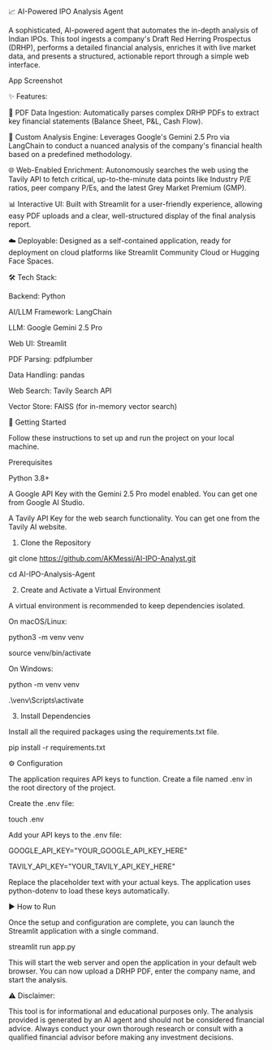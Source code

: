 📈 AI-Powered IPO Analysis Agent

A sophisticated, AI-powered agent that automates the in-depth analysis of Indian IPOs. This tool ingests a company's Draft Red Herring Prospectus (DRHP), performs a detailed financial analysis, enriches it with live market data, and presents a structured, actionable report through a simple web interface.

App Screenshot

✨ Features:

📄 PDF Data Ingestion: Automatically parses complex DRHP PDFs to extract key financial statements (Balance Sheet, P&L, Cash Flow).

🧠 Custom Analysis Engine: Leverages Google's Gemini 2.5 Pro via LangChain to conduct a nuanced analysis of the company's financial health based on a predefined methodology.

🌐 Web-Enabled Enrichment: Autonomously searches the web using the Tavily API to fetch critical, up-to-the-minute data points like Industry P/E ratios, peer company P/Es, and the latest Grey Market Premium (GMP).

📊 Interactive UI: Built with Streamlit for a user-friendly experience, allowing easy PDF uploads and a clear, well-structured display of the final analysis report.

☁️ Deployable: Designed as a self-contained application, ready for deployment on cloud platforms like Streamlit Community Cloud or Hugging Face Spaces.

🛠️ Tech Stack:

Backend: Python

AI/LLM Framework: LangChain

LLM: Google Gemini 2.5 Pro

Web UI: Streamlit

PDF Parsing: pdfplumber

Data Handling: pandas

Web Search: Tavily Search API

Vector Store: FAISS (for in-memory vector search)

🚀 Getting Started

Follow these instructions to set up and run the project on your local machine.

Prerequisites

Python 3.8+

A Google API Key with the Gemini 2.5 Pro model enabled. You can get one from Google AI Studio.

A Tavily API Key for the web search functionality. You can get one from the Tavily AI website.

1. Clone the Repository

git clone https://github.com/AKMessi/AI-IPO-Analyst.git

cd AI-IPO-Analysis-Agent

2. Create and Activate a Virtual Environment
   
A virtual environment is recommended to keep dependencies isolated.

On macOS/Linux:

python3 -m venv venv

source venv/bin/activate

On Windows:

python -m venv venv

.\venv\Scripts\activate

3. Install Dependencies

Install all the required packages using the requirements.txt file.

pip install -r requirements.txt

⚙️ Configuration

The application requires API keys to function. Create a file named .env in the root directory of the project.

Create the .env file:

touch .env

Add your API keys to the .env file:

GOOGLE_API_KEY="YOUR_GOOGLE_API_KEY_HERE"

TAVILY_API_KEY="YOUR_TAVILY_API_KEY_HERE"

Replace the placeholder text with your actual keys. The application uses python-dotenv to load these keys automatically.

▶️ How to Run

Once the setup and configuration are complete, you can launch the Streamlit application with a single command.

streamlit run app.py

This will start the web server and open the application in your default web browser. You can now upload a DRHP PDF, enter the company name, and start the analysis.

⚠️ Disclaimer:

This tool is for informational and educational purposes only. The analysis provided is generated by an AI agent and should not be considered financial advice. Always conduct your own thorough research or consult with a qualified financial advisor before making any investment decisions.

